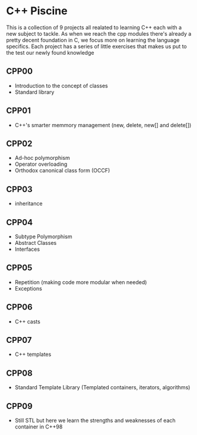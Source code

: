 # C++ Piscine

This is a collection of 9 projects all realated to learning C++ each with a new subject to tackle.
As when we reach the cpp modules there's already a pretty decent foundation in C, we focus more on learning the language specifics.
Each project has a series of little exercises that makes us put to the test our newly found knowledge

## CPP00
* Introduction to the concept of classes
* Standard library

## CPP01
* C++'s smarter memmory management (new, delete, new[] and delete[])

## CPP02
* Ad-hoc polymorphism
* Operator overloading
* Orthodox canonical class form (OCCF)

## CPP03
* inheritance

## CPP04
* Subtype Polymorphism
* Abstract Classes
* Interfaces

## CPP05
* Repetition (making code more modular when needed)
* Exceptions
  
## CPP06
* C++ casts

## CPP07
* C++ templates

## CPP08
* Standard Template Library (Templated containers, iterators, algorithms)

## CPP09
* Still STL but here we learn the strengths and weaknesses of each container in C++98
